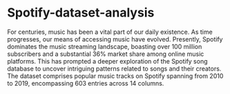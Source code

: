 # Spotify-dataset-analysis

For centuries, music has been a vital part of our daily existence. As time progresses, our means of accessing music have evolved. Presently, Spotify dominates the music streaming landscape, boasting over 100 million subscribers and a substantial 36% market share among online music platforms. This has prompted a deeper exploration of the Spotify song database to uncover intriguing patterns related to songs and their creators. 
The dataset comprises popular music tracks on Spotify spanning from 2010 to 2019, encompassing 603 entries across 14 columns.
